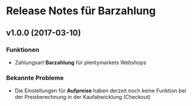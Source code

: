 # Release Notes für Barzahlung

## v1.0.0 (2017-03-10)

### Funktionen

- Zahlungsart **Barzahlung** für plentymarkets Webshops

### Bekannte Probleme

- Die Einstellungen für **Aufpreise** haben derzeit noch keine Funktion bei der Preisberechnung in der Kaufabwicklung (Checkout)